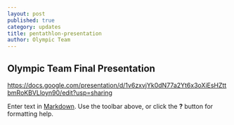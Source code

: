 ```yaml
---
layout: post
published: true
category: updates
title: pentathlon-presentation
author: Olympic Team
---
```

## Olympic Team Final Presentation

https://docs.google.com/presentation/d/1v6zxvjYk0dN77a2Yt6x3oXiEsHZttbmRoKBVLloyn90/edit?usp=sharing

Enter text in [Markdown](http://daringfireball.net/projects/markdown/). Use the toolbar above, or click the **?** button for formatting help.
